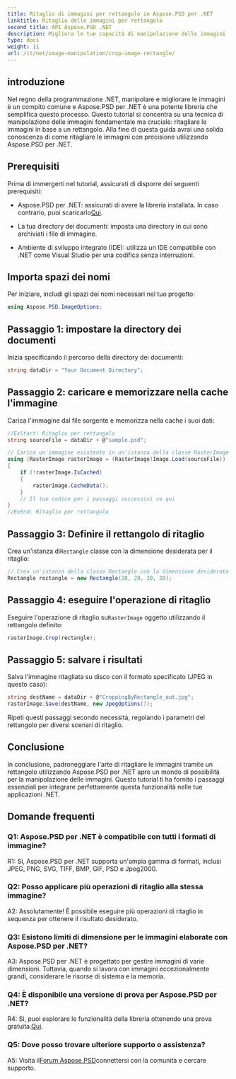 ```yaml
---
title: Ritaglio di immagini per rettangolo in Aspose.PSD per .NET
linktitle: Ritaglio delle immagini per rettangolo
second_title: API Aspose.PSD .NET
description: Migliora le tue capacità di manipolazione delle immagini .NET con Aspose.PSD. Impara passo dopo passo il ritaglio delle immagini utilizzando i rettangoli per la massima precisione.
type: docs
weight: 11
url: /it/net/image-manipulation/crop-image-rectangle/
---
```

## introduzione

Nel regno della programmazione .NET, manipolare e migliorare le immagini è un compito comune e Aspose.PSD per .NET è una potente libreria che semplifica questo processo. Questo tutorial si concentra su una tecnica di manipolazione delle immagini fondamentale ma cruciale: ritagliare le immagini in base a un rettangolo. Alla fine di questa guida avrai una solida conoscenza di come ritagliare le immagini con precisione utilizzando Aspose.PSD per .NET.

## Prerequisiti

Prima di immergerti nel tutorial, assicurati di disporre dei seguenti prerequisiti:

-  Aspose.PSD per .NET: assicurati di avere la libreria installata. In caso contrario, puoi scaricarlo[Qui](https://releases.aspose.com/psd/net/).

- La tua directory dei documenti: imposta una directory in cui sono archiviati i file di immagine.

- Ambiente di sviluppo integrato (IDE): utilizza un IDE compatibile con .NET come Visual Studio per una codifica senza interruzioni.

## Importa spazi dei nomi

Per iniziare, includi gli spazi dei nomi necessari nel tuo progetto:

```csharp
using Aspose.PSD.ImageOptions;
```

## Passaggio 1: impostare la directory dei documenti

Inizia specificando il percorso della directory dei documenti:

```csharp
string dataDir = "Your Document Directory";
```

## Passaggio 2: caricare e memorizzare nella cache l'immagine

Carica l'immagine dal file sorgente e memorizza nella cache i suoi dati:

```csharp
//ExStart: Ritaglio per rettangolo
string sourceFile = dataDir + @"sample.psd";

// Carica un'immagine esistente in un'istanza della classe RasterImage
using (RasterImage rasterImage = (RasterImage)Image.Load(sourceFile))
{
    if (!rasterImage.IsCached)
    {
        rasterImage.CacheData();
    }
    // Il tuo codice per i passaggi successivi va qui
}
//ExEnd: Ritaglio per rettangolo
```

## Passaggio 3: Definire il rettangolo di ritaglio

 Crea un'istanza di`Rectangle` classe con la dimensione desiderata per il ritaglio:

```csharp
// Crea un'istanza della classe Rectangle con la dimensione desiderata
Rectangle rectangle = new Rectangle(20, 20, 20, 20);
```

## Passaggio 4: eseguire l'operazione di ritaglio

 Eseguire l'operazione di ritaglio su`RasterImage` oggetto utilizzando il rettangolo definito:

```csharp
rasterImage.Crop(rectangle);
```

## Passaggio 5: salvare i risultati

Salva l'immagine ritagliata su disco con il formato specificato (JPEG in questo caso):

```csharp
string destName = dataDir + @"CroppingByRectangle_out.jpg";
rasterImage.Save(destName, new JpegOptions());
```

Ripeti questi passaggi secondo necessità, regolando i parametri del rettangolo per diversi scenari di ritaglio.

## Conclusione

In conclusione, padroneggiare l'arte di ritagliare le immagini tramite un rettangolo utilizzando Aspose.PSD per .NET apre un mondo di possibilità per la manipolazione delle immagini. Questo tutorial ti ha fornito i passaggi essenziali per integrare perfettamente questa funzionalità nelle tue applicazioni .NET.

## Domande frequenti

### Q1: Aspose.PSD per .NET è compatibile con tutti i formati di immagine?

R1: Sì, Aspose.PSD per .NET supporta un'ampia gamma di formati, inclusi JPEG, PNG, SVG, TIFF, BMP, GIF, PSD e Jpeg2000.

### Q2: Posso applicare più operazioni di ritaglio alla stessa immagine?

A2: Assolutamente! È possibile eseguire più operazioni di ritaglio in sequenza per ottenere il risultato desiderato.

### Q3: Esistono limiti di dimensione per le immagini elaborate con Aspose.PSD per .NET?

A3: Aspose.PSD per .NET è progettato per gestire immagini di varie dimensioni. Tuttavia, quando si lavora con immagini eccezionalmente grandi, considerare le risorse di sistema e la memoria.

### Q4: È disponibile una versione di prova per Aspose.PSD per .NET?

 R4: Sì, puoi esplorare le funzionalità della libreria ottenendo una prova gratuita.[Qui](https://releases.aspose.com/).

### Q5: Dove posso trovare ulteriore supporto o assistenza?

 A5: Visita il[Forum Aspose.PSD](https://forum.aspose.com/c/psd/34)connettersi con la comunità e cercare supporto.